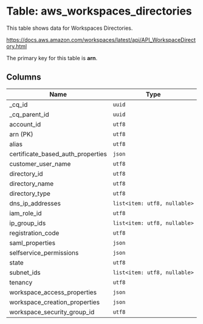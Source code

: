 # Table: aws_workspaces_directories

This table shows data for Workspaces Directories.

https://docs.aws.amazon.com/workspaces/latest/api/API_WorkspaceDirectory.html

The primary key for this table is **arn**.

## Columns

| Name          | Type          |
| ------------- | ------------- |
|_cq_id|`uuid`|
|_cq_parent_id|`uuid`|
|account_id|`utf8`|
|arn (PK)|`utf8`|
|alias|`utf8`|
|certificate_based_auth_properties|`json`|
|customer_user_name|`utf8`|
|directory_id|`utf8`|
|directory_name|`utf8`|
|directory_type|`utf8`|
|dns_ip_addresses|`list<item: utf8, nullable>`|
|iam_role_id|`utf8`|
|ip_group_ids|`list<item: utf8, nullable>`|
|registration_code|`utf8`|
|saml_properties|`json`|
|selfservice_permissions|`json`|
|state|`utf8`|
|subnet_ids|`list<item: utf8, nullable>`|
|tenancy|`utf8`|
|workspace_access_properties|`json`|
|workspace_creation_properties|`json`|
|workspace_security_group_id|`utf8`|